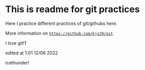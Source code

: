 # This is readme for git practices

Here I practice different practices of git/githubs here.

More information on [`https://github.com/kjs29/git`](https://github.com/kjs29/git)

I love git!1


edited at 1:01 12/06 2022

icethunder!
